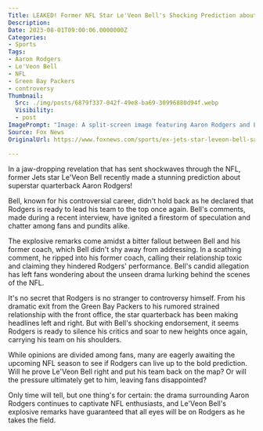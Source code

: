 ```yaml
---
Title: LEAKED! Former NFL Star Le'Veon Bell's Shocking Prediction about Aaron Rodgers!!
Description: 
Date: 2023-08-01T09:00:06.0000000Z
Categories:
- Sports
Tags:
- Aaron Rodgers
- Le'Veon Bell
- NFL
- Green Bay Packers
- controversy
Thumbnail:
  Src: ./img/posts/6879f337-042f-49e8-ba69-30996880d94f.webp
  Visibility:
  - post
ImagePrompt: "Image: A split-screen image featuring Aaron Rodgers and Le'Veon Bell with fiery explosions in the background, symbolizing the explosive nature of their shocking revelation!"
Source: Fox News
OriginalUrl: https://www.foxnews.com/sports/ex-jets-star-leveon-bell-says-aaron-rodgers-will-take-team-next-hill-again-rips-former-coach

---
```

In a jaw-dropping revelation that has sent shockwaves through the NFL, former Jets star Le'Veon Bell recently made a stunning prediction about superstar quarterback Aaron Rodgers! 

Bell, known for his controversial career, didn't hold back as he declared that Rodgers is ready to lead his team to the top once again. Bell's comments, made during a recent interview, have ignited a firestorm of speculation and chatter among fans and pundits alike.

The explosive remarks come amidst a bitter fallout between Bell and his former coach, which Bell didn't shy away from addressing. In a scathing comment, he ripped into his former coach, calling their relationship toxic and claiming they hindered Rodgers' performance. Bell's candid allegation has left fans wondering about the unseen drama lurking behind the scenes of the NFL.

It's no secret that Rodgers is no stranger to controversy himself. From his dramatic exit from the Green Bay Packers to his rumored strained relationship with the front office, the star quarterback has been making headlines left and right. But with Bell's shocking endorsement, it seems Rodgers is ready to silence his critics and soar to new heights once again, carrying his team on his shoulders.

While opinions are divided among fans, many are eagerly awaiting the upcoming NFL season to see if Rodgers can live up to the bold prediction. Will he prove Le'Veon Bell right and put his team back on the map? Or will the pressure ultimately get to him, leaving fans disappointed?

Only time will tell, but one thing's for certain: the drama surrounding Aaron Rodgers continues to captivate NFL enthusiasts, and Le'Veon Bell's explosive remarks have guaranteed that all eyes will be on Rodgers as he takes the field.
